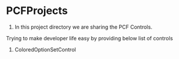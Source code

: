 # PCFProjects
1. In this project directory we are sharing the PCF Controls.

Trying to make developer life easy by providing below list of controls
1. ColoredOptionSetControl
